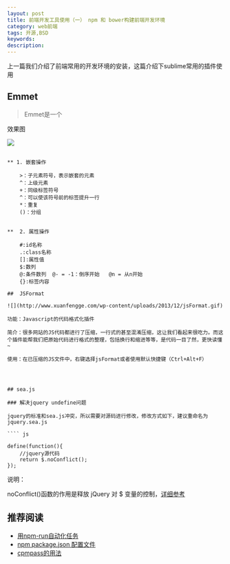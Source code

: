 ```yaml
---
layout: post
title: 前端开发工具使用（一） npm 和 bower构建前端开发环境
category: web前端
tags: 开源,BSD
keywords:
description:
---
```


上一篇我们介绍了前端常用的开发环境的安装，这篇介绍下sublime常用的插件使用


## Emmet
>   Emmet是一个

效果图

![](http://www.xuanfengge.com/wp-content/uploads/2013/12/emmet.gif)

````

** 1. 嵌套操作

    >：子元素符号，表示嵌套的元素
    ^：上级元素
    +：同级标签符号
    ^：可以使该符号前的标签提升一行
    *：重复
    ()：分组


**  2. 属性操作

    #:id名称
    .:class名称
    []:属性值
    $:数列
    @:条件数列  @- = -1：倒序开始   @n = 从n开始
    {}:标签内容

##  JSFormat

![](http://www.xuanfengge.com/wp-content/uploads/2013/12/jsFormat.gif)

功能：Javascript的代码格式化插件

简介：很多网站的JS代码都进行了压缩，一行式的甚至混淆压缩，这让我们看起来很吃力。而这个插件能帮我们把原始代码进行格式的整理，包括换行和缩进等等，是代码一目了然，更快读懂~

使用：在已压缩的JS文件中，右键选择jsFormat或者使用默认快捷键（Ctrl+Alt+F）




## sea.js

### 解决jquery undefine问题

jquery的标准和sea.js冲突，所以需要对源码进行修改，修改方式如下，建议重命名为jquery.sea.js

```` js

define(function(){
    //jquery源代码
    return $.noConflict();
});

````
说明：

noConflict()函数的作用是释放 jQuery 对 $ 变量的控制，[详细参考](http://www.w3school.com.cn/jquery/core_noconflict.asp)

## 推荐阅读

-   [用npm-run自动化任务](http://segmentfault.com/a/1190000000344102)
-   [npm package.json 配置文件](http://www.tuicool.com/articles/2uEjqmM)
-   [cpmpass的用法](http://www.ruanyifeng.com/blog/2012/11/compass.html)
